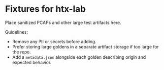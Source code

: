 # Fixtures for htx-lab

Place sanitized PCAPs and other large test artifacts here.

Guidelines:
- Remove any PII or secrets before adding.
- Prefer storing large goldens in a separate artifact storage if too large for the repo.
- Add a `metadata.json` alongside each golden describing origin and expected behavior.
